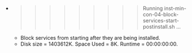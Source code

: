 * >>>>>>>>> Running inst-min-con-04-block-services-start-postinstall.sh ...
  * Block services from starting after they are being installed.
  * Disk size = 1403612K. Space Used = 8K. Runtime = 00:00:00:00.

